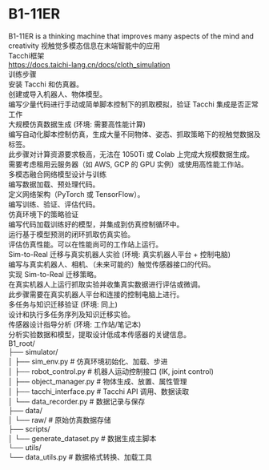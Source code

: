 # B1-11ER
B1-11ER  is a thinking machine that improves many aspects of the mind and creativity
视触觉多模态信息在末端智能中的应用  
Tacchi框架  
https://docs.taichi-lang.cn/docs/cloth_simulation  
训练步骤  
    安装 Tacchi 和仿真器。  
    创建或导入机器人、物体模型。  
    编写少量代码进行手动或简单脚本控制下的抓取模拟，验证 Tacchi 集成是否正常工作  
大规模仿真数据生成 (环境: 需要高性能计算)  
    编写自动化脚本控制仿真，生成大量不同物体、姿态、抓取策略下的视触觉数据及标签。  
    此步骤对计算资源要求极高，无法在 1050Ti 或 Colab 上完成大规模数据生成。 需要考虑租用云服务器（如 AWS, GCP 的 GPU 实例）或使用高性能工作站。  
多模态融合网络模型设计与训练  
    编写数据加载、预处理代码。  
    定义网络架构（PyTorch 或 TensorFlow）。  
    编写训练、验证、评估代码。  
仿真环境下的策略验证  
    编写代码加载训练好的模型，并集成到仿真控制循环中。  
    运行基于模型预测的闭环抓取仿真实验。  
    评估仿真性能。可以在性能尚可的工作站上运行。  
Sim-to-Real 迁移与真实机器人实验 (环境: 真实机器人平台 + 控制电脑)  
    编写与真实机器人、相机、（未来可能的）触觉传感器接口的代码。  
    实现 Sim-to-Real 迁移策略。  
    在真实机器人上运行抓取实验并收集真实数据进行评估或微调。  
    此步骤需要在真实机器人平台和连接的控制电脑上进行。  
多任务与知识迁移验证 (环境: 同上)  
    设计和执行多任务序列及知识迁移实验。  
传感器设计指导分析 (环境: 工作站/笔记本)  
    分析实验数据和模型，提取设计低成本传感器的关键信息。  
B1_root/  
├── simulator/  
│   ├── sim_env.py          # 仿真环境初始化、加载、步进  
│   ├── robot_control.py    # 机器人运动控制接口 (IK, joint control)  
│   ├── object_manager.py   # 物体生成、放置、属性管理  
│   ├── tacchi_interface.py # Tacchi API 调用、数据读取  
│   └── data_recorder.py    # 数据记录与保存  
├── data/  
│   └── raw/                # 原始仿真数据存储  
├── scripts/  
│   └── generate_dataset.py # 数据生成主脚本  
└── utils/  
    └── data_utils.py       # 数据格式转换、加载工具  

